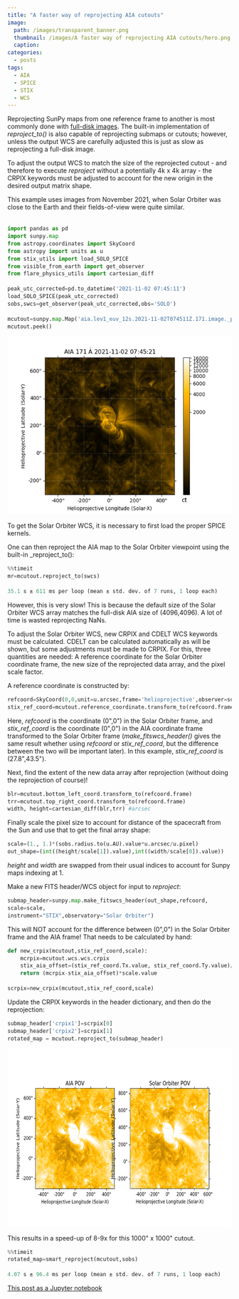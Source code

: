 ```yaml
---
title: "A faster way of reprojecting AIA cutouts"
image: 
  path: /images/transparent_banner.png
  thumbnail: /images/A faster way of reprojecting AIA cutouts/hero.png
  caption:
categories:
  - posts
tags:
  - AIA
  - SPICE
  - STIX
  - WCS
---
```


Reprojecting SunPy maps from one reference frame to another is most commonly done with [full-disk images](https://docs.sunpy.org/en/stable/generated/gallery/map_transformations/reprojection_different_observers.html#sphx-glr-generated-gallery-map-transformations-reprojection-different-observers-py). The built-in implementation of _reproject_to()_ is also capable of reprojecting submaps or cutouts; however, unless the output WCS are carefully adjusted this is just as slow as reprojecting a full-disk image.

To adjust the output WCS to match the size of the reprojected cutout - and therefore to execute _reproject_ without a potentially 4k x 4k array - the CRPIX keywords must be adjusted to account for the new origin in the desired output matrix shape.

This example uses images from November 2021, when Solar Orbiter was close to the Earth and their fields-of-view were quite similar.

```python

import pandas as pd
import sunpy.map
from astropy.coordinates import SkyCoord
from astropy import units as u
from stix_utils import load_SOLO_SPICE
from visible_from_earth import get_observer
from flare_physics_utils import cartesian_diff

peak_utc_corrected=pd.to_datetime('2021-11-02 07:45:11')
load_SOLO_SPICE(peak_utc_corrected)
sobs,swcs=get_observer(peak_utc_corrected,obs='SOLO')

mcutout=sunpy.map.Map('aia.lev1_euv_12s.2021-11-02T074511Z.171.image._prepped.fits')
mcutout.peek()
```

<img src="https://github.com/elastufka/SAX-XRS_figures/raw/gh-pages/images/A%20faster%20way%20of%20reprojecting%20AIA%20cutouts/cutout.png" width=600 height=400>

To get the Solar Orbiter WCS, it is necessary to first load the proper SPICE kernels.

One can then reproject the AIA map to the Solar Orbiter viewpoint using the built-in _reproject_to():

``` python
%%timeit
mr=mcutout.reproject_to(swcs)

35.1 s ± 611 ms per loop (mean ± std. dev. of 7 runs, 1 loop each)
```

However, this is very slow! This is because the default size of the Solar Orbiter WCS array matches the full-disk AIA size of (4096,4096). A lot of time is wasted reprojecting NaNs.

To adjust the Solar Orbiter WCS, new CRPIX and CDELT WCS keywords must be calculated. CDELT can be calculated automatically as will be shown, but some adjustments must be made to CRPIX. For this, three quantities are needed: A reference coordinate for the  Solar Orbiter coordinate frame, the new size of the reprojected data array, and the pixel scale factor.

A reference coordinate is constructed by:

```python
refcoord=SkyCoord(0,0,unit=u.arcsec,frame='helioprojective',observer=sobs,obstime=sobs.obstime)
stix_ref_coord=mcutout.reference_coordinate.transform_to(refcoord.frame)
```

Here, _refcoord_ is the coordinate (0",0") in the Solar Orbiter frame, and _stix_ref_coord_ is the coordinate (0",0") in the AIA coordinate frame transformed to the Solar Orbiter frame
(_make_fitswcs_header()_ gives the same result whether using _refcoord_ or _stix_ref_coord_, but the difference between the two will be important later). In this example, _stix_ref_coord_ is (27.8",43.5").

Next, find the extent of the new data array after reprojection (without doing the reprojection of course)!

```python
blr=mcutout.bottom_left_coord.transform_to(refcoord.frame)
trr=mcutout.top_right_coord.transform_to(refcoord.frame)
width, height=cartesian_diff(blr,trr) #arcsec

```

Finally scale the pixel size to account for distance of the spacecraft from the Sun and use that to get the final array shape:

``` python
scale=(1., 1.)*(sobs.radius.to(u.AU).value*u.arcsec/u.pixel) 
out_shape=(int((height/scale[1]).value),int((width/scale[0]).value))
```

_height_ and _width_ are swapped from their usual indices to account for Sunpy maps indexing at 1.

Make a new FITS header/WCS object for input to _reproject_:

```python
submap_header=sunpy.map.make_fitswcs_header(out_shape,refcoord,
scale=scale,
instrument="STIX",observatory="Solar Orbiter") 
```

This will NOT account for the difference between (0",0") in the Solar Orbiter frame and the AIA frame! That needs to be calculated by hand:

```python
def new_crpix(mcutout,stix_ref_coord,scale):
    mcrpix=mcutout.wcs.wcs.crpix
    stix_aia_offset=(stix_ref_coord.Tx.value, stix_ref_coord.Ty.value)/scale.value
    return (mcrpix-stix_aia_offset)*scale.value

scrpix=new_crpix(mcutout,stix_ref_coord,scale)
```

Update the CRPIX keywords in the header dictionary, and then do the reprojection:

```python
submap_header['crpix1']=scrpix[0]
submap_header['crpix2']=scrpix[1]
rotated_map = mcutout.reproject_to(submap_header)
```

<img src="https://github.com/elastufka/SAX-XRS_figures/raw/gh-pages/images/A%20faster%20way%20of%20reprojecting%20AIA%20cutouts/hero.png" width=600 height=400>

This results in a speed-up of 8-9x for this 1000" x 1000" cutout.

```python
%%timeit
rotated_map=smart_reproject(mcutout,sobs)

4.07 s ± 96.4 ms per loop (mean ± std. dev. of 7 runs, 1 loop each)
```

[This post as a Jupyter notebook](https://github.com/elastufka/SAX-XRS_figures/blob/master/A%20faster%20way%20of%20reprojecting%20AIA%20cutouts.ipynb)
